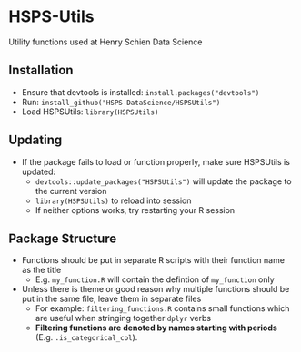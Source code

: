 # HSPS-Utils
Utility functions used at Henry Schien Data Science 

## Installation
* Ensure that devtools is installed: `install.packages("devtools")`
* Run: `install_github("HSPS-DataScience/HSPSUtils")` 
* Load HSPSUtils: `library(HSPSUtils)` 

## Updating
* If the package fails to load or function properly, make sure HSPSUtils is updated:
  + `devtools::update_packages("HSPSUtils")` will update the package to the current version 
  + `library(HSPSUtils)` to reload into session  
  + If neither options works, try restarting your R session 

## Package Structure 
* Functions should be put in separate R scripts with their function name as the title
  + E.g. `my_function.R` will contain the defintion of `my_function` only
* Unless there is theme or good reason why multiple functions should be put in the same file, leave them in separate files
  + For example: `filtering_functions.R` contains small functions which are useful when stringing together `dplyr` verbs
  + **Filtering functions are denoted by names starting with periods** (E.g. `.is_categorical_col`). 
